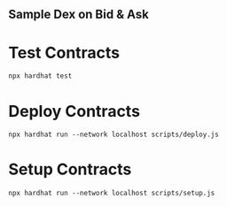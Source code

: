 ## Sample Dex on Bid & Ask

# Test Contracts
```
npx hardhat test
```

#  Deploy Contracts
```
npx hardhat run --network localhost scripts/deploy.js
```

# Setup Contracts
```
npx hardhat run --network localhost scripts/setup.js
```